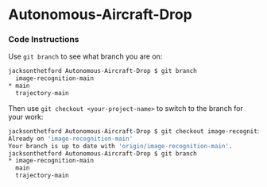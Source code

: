 # Autonomous-Aircraft-Drop

### Code Instructions

Use `git branch` to see what branch you are on:
```sh
jacksonthetford Autonomous-Aircraft-Drop $ git branch
  image-recognition-main
* main
  trajectory-main
```

Then use `git checkout <your-project-name>` to switch to the branch for your work:

``` sh
jacksonthetford Autonomous-Aircraft-Drop $ git checkout image-recognition-main
Already on 'image-recognition-main'
Your branch is up to date with 'origin/image-recognition-main'.
jacksonthetford Autonomous-Aircraft-Drop $ git branch
* image-recognition-main
  main
  trajectory-main
```

